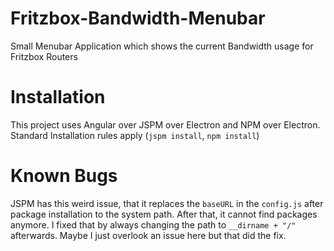 # Fritzbox-Bandwidth-Menubar

Small Menubar Application which shows the current Bandwidth usage for Fritzbox Routers

# Installation

This project uses Angular over JSPM over Electron and NPM over Electron. Standard Installation rules apply (`jspm install`, `npm install`)

# Known Bugs

JSPM has this weird issue, that it replaces the `baseURL` in the `config.js` after package installation to the system path. 
After that, it cannot find packages anymore. I fixed that by always changing the path to `__dirname + "/"` afterwards. Maybe
I just overlook an issue here but that did the fix.



